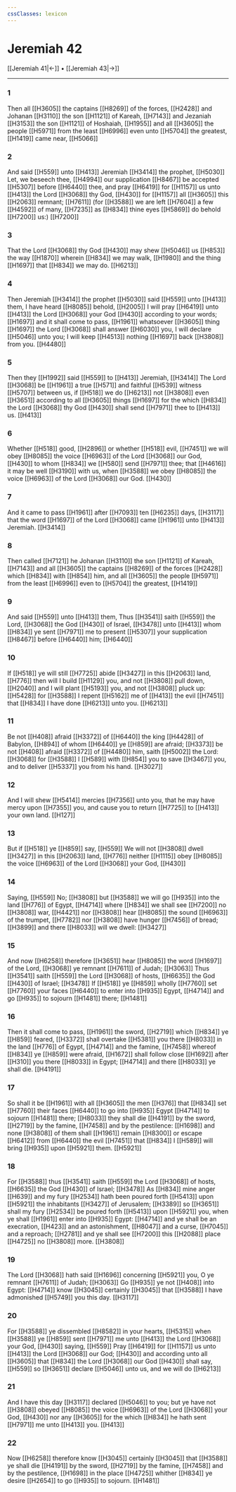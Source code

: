 ```yaml
---
cssClasses: lexicon
---
```

# Jeremiah 42

[[Jeremiah 41|←]] • [[Jeremiah 43|→]]

---

### 1
Then all [[H3605]] the captains [[H8269]] of the forces, [[H2428]] and Johanan [[H3110]] the son [[H1121]] of Kareah, [[H7143]] and Jezaniah [[H3153]] the son [[H1121]] of Hoshaiah, [[H1955]] and all [[H3605]] the people [[H5971]] from the least [[H6996]] even unto [[H5704]] the greatest, [[H1419]] came near, [[H5066]]

### 2
And said [[H559]] unto [[H413]] Jeremiah [[H3414]] the prophet, [[H5030]] Let, we beseech thee, [[H4994]] our supplication [[H8467]] be accepted [[H5307]] before [[H6440]] thee, and pray [[H6419]] for [[H1157]] us unto [[H413]] the Lord [[H3068]] thy God, [[H430]] for [[H1157]] all [[H3605]] this [[H2063]] remnant; [[H7611]] (for [[H3588]] we are left [[H7604]] a few [[H4592]] of many, [[H7235]] as [[H834]] thine eyes [[H5869]] do behold [[H7200]] us:) [[H7200]]

### 3
That the Lord [[H3068]] thy God [[H430]] may shew [[H5046]]  us [[H853]] the way [[H1870]] wherein [[H834]] we may walk, [[H1980]] and the thing [[H1697]] that [[H834]] we may do. [[H6213]]

### 4
Then Jeremiah [[H3414]] the prophet [[H5030]] said [[H559]] unto [[H413]] them, I have heard [[H8085]] behold, [[H2005]] I will pray [[H6419]] unto [[H413]] the Lord [[H3068]] your God [[H430]] according to your words; [[H1697]] and it shall come to pass, [[H1961]] whatsoever [[H3605]] thing [[H1697]] the Lord [[H3068]] shall answer [[H6030]] you, I will declare [[H5046]] unto you; I will keep [[H4513]] nothing [[H1697]]  back [[H3808]] from you. [[H4480]]

### 5
Then they [[H1992]] said [[H559]] to [[H413]] Jeremiah, [[H3414]] The Lord [[H3068]] be [[H1961]] a true [[H571]] and faithful [[H539]] witness [[H5707]] between us, if [[H518]] we do [[H6213]] not [[H3808]] even [[H3651]] according to all [[H3605]] things [[H1697]] for the which [[H834]] the Lord [[H3068]] thy God [[H430]] shall send [[H7971]] thee to [[H413]] us. [[H413]]

### 6
Whether [[H518]] good, [[H2896]] or whether [[H518]] evil, [[H7451]] we will obey [[H8085]] the voice [[H6963]] of the Lord [[H3068]] our God, [[H430]] to whom [[H834]] we [[H580]] send [[H7971]] thee; that [[H4616]] it may be well [[H3190]] with us, when [[H3588]] we obey [[H8085]] the voice [[H6963]] of the Lord [[H3068]] our God. [[H430]]

### 7
And it came to pass [[H1961]] after [[H7093]] ten [[H6235]] days, [[H3117]] that the word [[H1697]] of the Lord [[H3068]] came [[H1961]] unto [[H413]] Jeremiah. [[H3414]]

### 8
Then called [[H7121]] he Johanan [[H3110]] the son [[H1121]] of Kareah, [[H7143]] and all [[H3605]] the captains [[H8269]] of the forces [[H2428]] which [[H834]] with [[H854]] him, and all [[H3605]] the people [[H5971]] from the least [[H6996]] even to [[H5704]] the greatest, [[H1419]]

### 9
And said [[H559]] unto [[H413]] them, Thus [[H3541]] saith [[H559]] the Lord, [[H3068]] the God [[H430]] of Israel, [[H3478]] unto [[H413]] whom [[H834]] ye sent [[H7971]] me to present [[H5307]] your supplication [[H8467]] before [[H6440]] him; [[H6440]]

### 10
If [[H518]] ye will still [[H7725]] abide [[H3427]] in this [[H2063]] land, [[H776]] then will I build [[H1129]] you, and not [[H3808]] pull down, [[H2040]] and I will plant [[H5193]] you, and not [[H3808]] pluck up: [[H5428]] for [[H3588]] I repent [[H5162]] me of [[H413]] the evil [[H7451]] that [[H834]] I have done [[H6213]] unto you. [[H6213]]

### 11
Be not [[H408]] afraid [[H3372]] of [[H6440]] the king [[H4428]] of Babylon, [[H894]] of whom [[H6440]] ye [[H859]] are afraid; [[H3373]] be not [[H408]] afraid [[H3372]] of [[H4480]] him, saith [[H5002]] the Lord: [[H3068]] for [[H3588]] I [[H589]] with [[H854]] you to save [[H3467]] you, and to deliver [[H5337]] you from his hand. [[H3027]]

### 12
And I will shew [[H5414]] mercies [[H7356]] unto you, that he may have mercy upon [[H7355]] you, and cause you to return [[H7725]] to [[H413]] your own land. [[H127]]

### 13
But if [[H518]] ye [[H859]] say, [[H559]] We will not [[H3808]] dwell [[H3427]] in this [[H2063]] land, [[H776]] neither [[H1115]] obey [[H8085]] the voice [[H6963]] of the Lord [[H3068]] your God, [[H430]]

### 14
Saying, [[H559]] No; [[H3808]] but [[H3588]] we will go [[H935]] into the land [[H776]] of Egypt, [[H4714]] where [[H834]] we shall see [[H7200]] no [[H3808]] war, [[H4421]] nor [[H3808]] hear [[H8085]] the sound [[H6963]] of the trumpet, [[H7782]] nor [[H3808]] have hunger [[H7456]] of bread; [[H3899]] and there [[H8033]] will we dwell: [[H3427]]

### 15
And now [[H6258]] therefore [[H3651]] hear [[H8085]] the word [[H1697]] of the Lord, [[H3068]] ye remnant [[H7611]] of Judah; [[H3063]] Thus [[H3541]] saith [[H559]] the Lord [[H3068]] of hosts, [[H6635]] the God [[H430]] of Israel; [[H3478]] If [[H518]] ye [[H859]] wholly [[H7760]] set [[H7760]] your faces [[H6440]] to enter into [[H935]] Egypt, [[H4714]] and go [[H935]] to sojourn [[H1481]] there; [[H1481]]

### 16
Then it shall come to pass, [[H1961]] the sword, [[H2719]] which [[H834]] ye [[H859]] feared, [[H3372]] shall overtake [[H5381]] you there [[H8033]] in the land [[H776]] of Egypt, [[H4714]] and the famine, [[H7458]] whereof [[H834]] ye [[H859]] were afraid, [[H1672]] shall follow close [[H1692]] after [[H310]] you there [[H8033]] in Egypt; [[H4714]] and there [[H8033]] ye shall die. [[H4191]]

### 17
So shall it be [[H1961]] with all [[H3605]] the men [[H376]] that [[H834]] set [[H7760]] their faces [[H6440]] to go into [[H935]] Egypt [[H4714]] to sojourn [[H1481]] there; [[H8033]] they shall die [[H4191]] by the sword, [[H2719]] by the famine, [[H7458]] and by the pestilence: [[H1698]] and none [[H3808]] of them shall [[H1961]] remain [[H8300]] or escape [[H6412]] from [[H6440]] the evil [[H7451]] that [[H834]] I [[H589]] will bring [[H935]] upon [[H5921]] them. [[H5921]]

### 18
For [[H3588]] thus [[H3541]] saith [[H559]] the Lord [[H3068]] of hosts, [[H6635]] the God [[H430]] of Israel; [[H3478]] As [[H834]] mine anger [[H639]] and my fury [[H2534]] hath been poured forth [[H5413]] upon [[H5921]] the inhabitants [[H3427]] of Jerusalem; [[H3389]] so [[H3651]] shall my fury [[H2534]] be poured forth [[H5413]] upon [[H5921]] you, when ye shall [[H1961]] enter into [[H935]] Egypt: [[H4714]] and ye shall be an execration, [[H423]] and an astonishment, [[H8047]] and a curse, [[H7045]] and a reproach; [[H2781]] and ye shall see [[H7200]] this [[H2088]] place [[H4725]] no [[H3808]] more. [[H3808]]

### 19
The Lord [[H3068]] hath said [[H1696]] concerning [[H5921]] you, O ye remnant [[H7611]] of Judah; [[H3063]] Go [[H935]] ye not [[H408]] into Egypt: [[H4714]] know [[H3045]] certainly [[H3045]] that [[H3588]] I have admonished [[H5749]] you this day. [[H3117]]

### 20
For [[H3588]] ye dissembled [[H8582]] in your hearts, [[H5315]] when [[H3588]] ye [[H859]] sent [[H7971]] me unto [[H413]] the Lord [[H3068]] your God, [[H430]] saying, [[H559]] Pray [[H6419]] for [[H1157]] us unto [[H413]] the Lord [[H3068]] our God; [[H430]] and according unto all [[H3605]] that [[H834]] the Lord [[H3068]] our God [[H430]] shall say, [[H559]] so [[H3651]] declare [[H5046]] unto us, and we will do [[H6213]]

### 21
And I have this day [[H3117]] declared [[H5046]] to you; but ye have not [[H3808]] obeyed [[H8085]] the voice [[H6963]] of the Lord [[H3068]] your God, [[H430]] nor any [[H3605]] for the which [[H834]] he hath sent [[H7971]] me unto [[H413]] you. [[H413]]

### 22
Now [[H6258]] therefore know [[H3045]] certainly [[H3045]] that [[H3588]] ye shall die [[H4191]] by the sword, [[H2719]] by the famine, [[H7458]] and by the pestilence, [[H1698]] in the place [[H4725]] whither [[H834]] ye desire [[H2654]] to go [[H935]] to sojourn. [[H1481]]